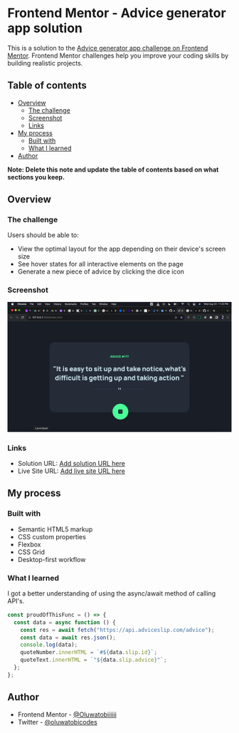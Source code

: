 # Frontend Mentor - Advice generator app solution

This is a solution to the [Advice generator app challenge on Frontend Mentor](https://www.frontendmentor.io/challenges/advice-generator-app-QdUG-13db). Frontend Mentor challenges help you improve your coding skills by building realistic projects.

## Table of contents

- [Overview](#overview)
  - [The challenge](#the-challenge)
  - [Screenshot](#screenshot)
  - [Links](#links)
- [My process](#my-process)
  - [Built with](#built-with)
  - [What I learned](#what-i-learned)
- [Author](#author)

**Note: Delete this note and update the table of contents based on what sections you keep.**

## Overview

### The challenge

Users should be able to:

- View the optimal layout for the app depending on their device's screen size
- See hover states for all interactive elements on the page
- Generate a new piece of advice by clicking the dice icon

### Screenshot

![](/screemshot.jpg)

### Links

- Solution URL: [Add solution URL here](https://your-solution-url.com)
- Live Site URL: [Add live site URL here](https://your-live-site-url.com)

## My process

### Built with

- Semantic HTML5 markup
- CSS custom properties
- Flexbox
- CSS Grid
- Desktop-first workflow

### What I learned

I got a better understanding of using the async/await method of calling API's.

```js
const proudOfThisFunc = () => {
  const data = async function () {
    const res = await fetch("https://api.adviceslip.com/advice");
    const data = await res.json();
    console.log(data);
    quoteNumber.innerHTML = `#${data.slip.id}`;
    quoteText.innerHTML = `"${data.slip.advice}"`;
  };
};
```

## Author

- Frontend Mentor - [@Oluwatobiiiiii](https://www.frontendmentor.io/profile/Oluwatobiiiiii)
- Twitter - [@oluwatobicodes](https://www.twitter.com/oluwatobicodes)
